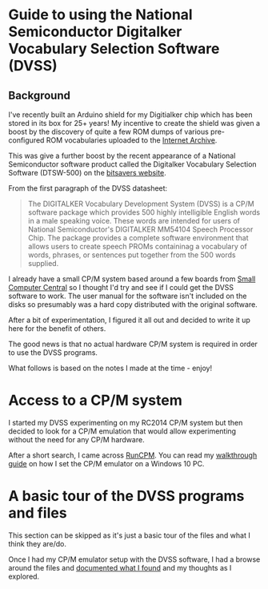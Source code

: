 # Guide to using the National Semiconductor Digitalker Vocabulary Selection Software (DVSS)

## Background

I've recently built an Arduino shield for my Digitialker chip which has been stored in its box for 25+ years! My incentive to create the shield was given a boost by the discovery of quite a few ROM dumps of various pre-configured ROM vocabularies uploaded to the [Internet Archive](https://archive.org/details/digitalker).

This was give a further boost by the recent appearance of a National Semiconductor software product called the Digitalker Vocabulary Selection Software (DTSW-500) on the [bitsavers website](http://bitsavers.informatik.uni-stuttgart.de/components/national/digitalker/NSC_DIGITALKER_CPM/).

From the first paragraph of the DVSS datasheet:
> The DIGITALKER Vocabulary Development System (DVSS) is a CP/M software package which provides 500 highly intelligible English words in a male speaking voice. These words are intended for users of National Semiconductor's DIGITALKER MM54104 Speech Processor Chip. The package provides a complete software environment that allows users to create speech PROMs containinag a vocabulary of words, phrases, or sentences put together from the 500 words supplied.

I already have a small CP/M system based around a few boards from [Small Computer Central](https://smallcomputercentral.com/) so I thought I'd try and see if I could get the DVSS software to work. The user manual for the software isn't included on the disks so presumably was a hard copy distributed with the original software.

After a bit of experimentation, I figured it all out and decided to write it up here for the benefit of others.

The good news is that no actual hardware CP/M system is required in order to use the DVSS programs.

What follows is based on the notes I made at the time - enjoy!

# Access to a CP/M system

I started my DVSS experimenting on my RC2014 CP/M system but then decided to look for a CP/M emulation that would allow experimenting without the need for any CP/M hardware.

After a short search, I came across [RunCPM](https://github.com/MockbaTheBorg/RunCPM). You can read my [walkthrough guide](https://github.com/MarkD833/Digitalker-Digital-Voice-Selection-Software/blob/main/RunCPM_Setup.md) on how I set the CP/M emulator on a Windows 10 PC.

# A basic tour of the DVSS programs and files

This section can be skipped as it's just a basic tour of the files and what I think they are/do.

Once I had my CP/M emulator setup with the DVSS software, I had a browse around the files and [documented what I found](https://github.com/MarkD833/Digitalker-Digital-Voice-Selection-Software/blob/main/Basic_tour.md) and my thoughts as I explored.

